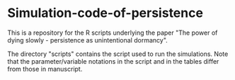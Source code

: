 # Simulation-code-of-persistence

This is a repository for the R scripts underlying the paper "The power of dying slowly - persistence as unintentional dormancy".

The directory "scripts" contains the script used to run the simulations. Note that the parameter/variable notations in the script and in the tables differ from those in manuscript.

